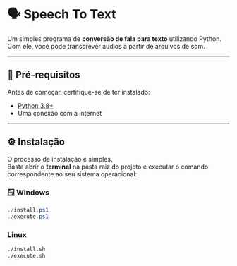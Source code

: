 # 🗣️ Speech To Text

Um simples programa de **conversão de fala para texto** utilizando Python.  
Com ele, você pode transcrever áudios a partir de arquivos de som.

---

## 🚀 Pré-requisitos

Antes de começar, certifique-se de ter instalado:

- [Python 3.8+](https://www.python.org/downloads/)
- Uma conexão com a internet

---

## ⚙️ Instalação

O processo de instalação é simples.  
Basta abrir o **terminal** na pasta raiz do projeto e executar o comando correspondente ao seu sistema operacional:

### 🪟 **Windows**
```powershell
./install.ps1
./execute.ps1
```

### **Linux**
```bash
./install.sh
./execute.sh
```
